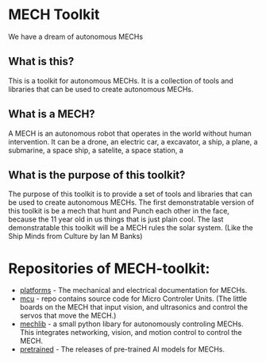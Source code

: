 # MECH Toolkit
We have a dream of autonomous MECHs

## What is this?
This is a toolkit for autonomous MECHs. It is a collection of tools and libraries that can be used to create autonomous MECHs.

## What is a MECH?
A MECH is an autonomous robot that operates in the world without human intervention. It can be a drone, an electric car, a excavator, a ship, a plane, a submarine, a space ship, a satelite, a space station, a

## What is the purpose of this toolkit?
The purpose of this toolkit is to provide a set of tools and libraries that can be used to create autonomous MECHs.
The first demonstratable version of this toolkit is be a mech that hunt and Punch each other in the face, because the 11 year old in us things that is just plain cool.
The last demonstratable this toolkit will be a MECH rules the solar system. (Like the Ship Minds from Culture by Ian M Banks)

# Repositories of MECH-toolkit:

- [platforms](https://github.com/mech-toolkit/platforms) - The mechanical and electrical documentation for MECHs.
- [mcu](https://github.com/mech-toolkit/mcu) - repo contains source code for Micro Controler Units.  (The little boards on the MECH that input vision, and ultrasonics and control the servos that move the MECH.)
- [mechlib](https://github.com/mech-toolkit/mechlib) - a small python libary for autonomously controling MECHs.  This integrates networking, vision, and motion control to control the MECH.
- [pretrained](https://github.com/mech-toolkit/pretrained) - The releases of pre-trained AI models for MECHs.
